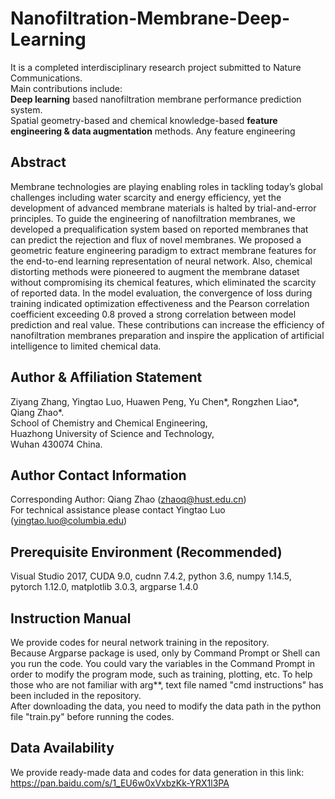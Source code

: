 # Nanofiltration-Membrane-Deep-Learning
It is a completed interdisciplinary research project submitted to Nature Communications.  
Main contributions include:  
**Deep learning** based nanofiltration membrane performance prediction system.  
Spatial geometry-based and chemical knowledge-based **feature engineering & data augmentation** methods.
Any feature engineering 
## Abstract  
Membrane technologies are playing enabling roles in tackling today’s global challenges including water scarcity and energy efficiency, yet the development of advanced membrane materials is halted by trial-and-error principles. To guide the engineering of nanofiltration membranes, we developed a prequalification system based on reported membranes that can predict the rejection and flux of novel membranes. We proposed a geometric feature engineering paradigm to extract membrane features for the end-to-end learning representation of neural network. Also, chemical distorting methods were pioneered to augment the membrane dataset without compromising its chemical features, which eliminated the scarcity of reported data. In the model evaluation, the convergence of loss during training indicated optimization effectiveness and the Pearson correlation coefficient exceeding 0.8 proved a strong correlation between model prediction and real value. These contributions can increase the efficiency of nanofiltration membranes preparation and inspire the application of artificial intelligence to limited chemical data.  
## Author & Affiliation Statement
Ziyang Zhang, Yingtao Luo, Huawen Peng, Yu Chen*, Rongzhen Liao*, Qiang Zhao*.  
School of Chemistry and Chemical Engineering,  
Huazhong University of Science and Technology,  
Wuhan 430074 China.  
## Author Contact Information
Corresponding Author: Qiang Zhao (zhaoq@hust.edu.cn)  
For technical assistance please contact Yingtao Luo (yingtao.luo@columbia.edu)
## Prerequisite Environment (Recommended)
Visual Studio 2017, CUDA 9.0, cudnn 7.4.2, python 3.6, numpy 1.14.5, pytorch 1.12.0, matplotlib 3.0.3, argparse 1.4.0  
## Instruction Manual
We provide codes for neural network training in the repository.  
Because Argparse package is used, only by Command Prompt or Shell can you run the code. You could vary the variables in the Command Prompt in order to modify the program mode, such as training, plotting, etc. To help those who are not familiar with arg**, text file named "cmd instructions" has been included in the repository.  
After downloading the data, you need to modify the data path in the python file "train.py" before running the codes. 
## Data Availability
We provide ready-made data and codes for data generation in this link:  
https://pan.baidu.com/s/1_EU6w0xVxbzKk-YRX1l3PA  
